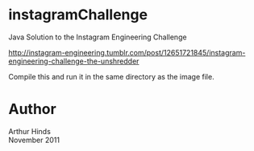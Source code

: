 instagramChallenge
==================

Java Solution to the Instagram Engineering Challenge


http://instagram-engineering.tumblr.com/post/12651721845/instagram-engineering-challenge-the-unshredder


Compile this and run it in the same directory as the image file.


Author
======
Arthur Hinds<br>
November 2011
